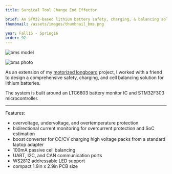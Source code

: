 ```yaml
---
title: Surgical Tool Change End Effector

brief: An STM32-based lithium battery safety, charging, & balancing solution.
thumbnail: /assets/images/thumbnail_bms.png

year: Fall15 - Spring16
order: 92
---
```


![bms model](/website/assets/images/bms.png)

![bms photo](/website/assets/images/bms_photo.png)

As an extension of my [motorized longboard](/website/projects/longboard/) project, I worked with a friend to design a comprehensive safety, charging, and cell balancing solution for lithium batteries.

The system is built around an LTC6803 battery monitor IC and STM32F303 microcontroller.

---

Features:
- overvoltage, undervoltage, and overtemperature protection
- bidirectional current monitoring for overcurrent protection and SoC estimation
- boost converter for CC/CV charging high voltage packs from a standard laptop adapter
- 100mA passive cell balancing
- UART, I2C, and CAN communication ports
- WS2812 addressable LED support
- compact 1.9in x 2.9in PCB size
